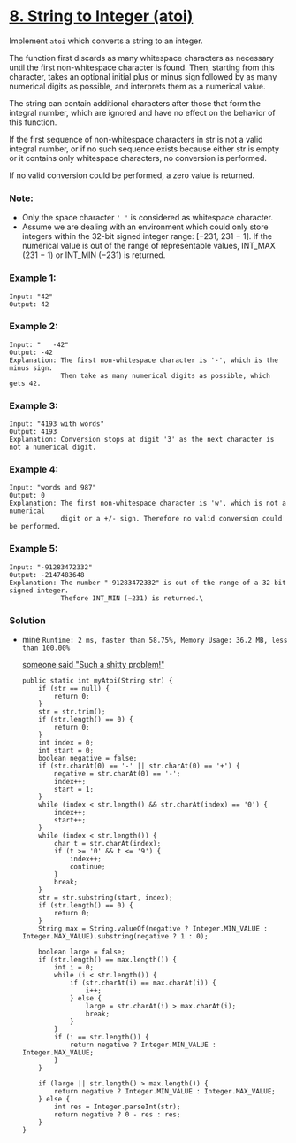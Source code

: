 # [8. String to Integer (atoi)](https://leetcode.com/problems/string-to-integer-atoi/)

Implement `atoi` which converts a string to an integer.

The function first discards as many whitespace characters as necessary until the first non-whitespace character is found. Then, starting from this character, takes an optional initial plus or minus sign followed by as many numerical digits as possible, and interprets them as a numerical value.

The string can contain additional characters after those that form the integral number, which are ignored and have no effect on the behavior of this function.

If the first sequence of non-whitespace characters in str is not a valid integral number, or if no such sequence exists because either str is empty or it contains only whitespace characters, no conversion is performed.

If no valid conversion could be performed, a zero value is returned.

### Note:
* Only the space character `' '` is considered as whitespace character.
* Assume we are dealing with an environment which could only store integers within the 32-bit signed integer range: [−231,  231 − 1]. If the numerical value is out of the range of representable values, INT_MAX (231 − 1) or INT_MIN (−231) is returned.

### Example 1:
```
Input: "42"
Output: 42
```

### Example 2:
```
Input: "   -42"
Output: -42
Explanation: The first non-whitespace character is '-', which is the minus sign.
             Then take as many numerical digits as possible, which gets 42.
```

### Example 3:
```
Input: "4193 with words"
Output: 4193
Explanation: Conversion stops at digit '3' as the next character is not a numerical digit.
```

### Example 4:
```
Input: "words and 987"
Output: 0
Explanation: The first non-whitespace character is 'w', which is not a numerical 
             digit or a +/- sign. Therefore no valid conversion could be performed.
```

### Example 5:
```
Input: "-91283472332"
Output: -2147483648
Explanation: The number "-91283472332" is out of the range of a 32-bit signed integer.
             Thefore INT_MIN (−231) is returned.\
```

### Solution
* mine `Runtime: 2 ms, faster than 58.75%, Memory Usage: 36.2 MB, less than 100.00%`

  [someone said "Such a shitty problem!"](https://leetcode.com/problems/string-to-integer-atoi/discuss/4640/Such-a-shitty-problem)
  ```
  public static int myAtoi(String str) {
      if (str == null) {
          return 0;
      }
      str = str.trim();
      if (str.length() == 0) {
          return 0;
      }
      int index = 0;
      int start = 0;
      boolean negative = false;
      if (str.charAt(0) == '-' || str.charAt(0) == '+') {
          negative = str.charAt(0) == '-';
          index++;
          start = 1;
      }
      while (index < str.length() && str.charAt(index) == '0') {
          index++;
          start++;
      }
      while (index < str.length()) {
          char t = str.charAt(index);
          if (t >= '0' && t <= '9') {
              index++;
              continue;
          }
          break;
      }
      str = str.substring(start, index);
      if (str.length() == 0) {
          return 0;
      }
      String max = String.valueOf(negative ? Integer.MIN_VALUE : Integer.MAX_VALUE).substring(negative ? 1 : 0);

      boolean large = false;
      if (str.length() == max.length()) {
          int i = 0;
          while (i < str.length()) {
              if (str.charAt(i) == max.charAt(i)) {
                  i++;
              } else {
                  large = str.charAt(i) > max.charAt(i);
                  break;
              }
          }
          if (i == str.length()) {
              return negative ? Integer.MIN_VALUE : Integer.MAX_VALUE;
          }
      }

      if (large || str.length() > max.length()) {
          return negative ? Integer.MIN_VALUE : Integer.MAX_VALUE;
      } else {
          int res = Integer.parseInt(str);
          return negative ? 0 - res : res;
      }
  }
  ```
